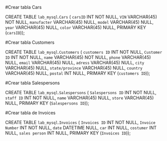 #Crear tabla Cars

 
CREATE TABLE `lab_mysql`.`Cars` (
  `carsID` INT NOT NULL,
  `VIN` VARCHAR(45) NOT NULL,
  `manufacter` VARCHAR(45) NULL,
  `model` VARCHAR(45) NULL,
  `year` VARCHAR(45) NULL,
  `color` VARCHAR(45) NULL,
  PRIMARY KEY (`carsID`));


#Crear tabla Customers

CREATE TABLE `lab_mysql`.`Customers` (
  `customers ID` INT NOT NULL,
  `Customer ID` INT NOT NULL,
  `name` VARCHAR(45) NOT NULL,
  `phone` VARCHAR(45) NULL,
  `email` VARCHAR(45) NULL,
  `adress` VARCHAR(45) NULL,
  `city` VARCHAR(45) NULL,
  `state/province` VARCHAR(45) NULL,
  `country` VARCHAR(45) NULL,
  `postal` INT NULL,
  PRIMARY KEY (`customers ID`));


#Crear tabla Salespersons

CREATE TABLE `lab_mysql`.`Salespersons` (
  `Salespersons ID` INT NOT NULL,
  `staff ID` INT NOT NULL,
  `name` VARCHAR(45) NULL,
  `store` VARCHAR(45) NULL,
  PRIMARY KEY (`Salespersons ID`));


#Crear tabla de Invoices


CREATE TABLE `lab_mysql`.`Invoices` (
  `Invoices ID` INT NOT NULL,
  `Invoice Number` INT NOT NULL,
  `date` DATETIME NULL,
  `car` INT NULL,
  `costumer` INT NULL,
  `sales person` INT NULL,
  PRIMARY KEY (`Invoices ID`));














